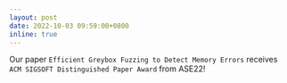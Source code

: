 ```yaml
---
layout: post
date: 2022-10-03 09:59:00+0800
inline: true
---
```


Our paper `Efficient Greybox Fuzzing to Detect Memory Errors` receives `ACM SIGSOFT Distinguished Paper Award` from ASE22!